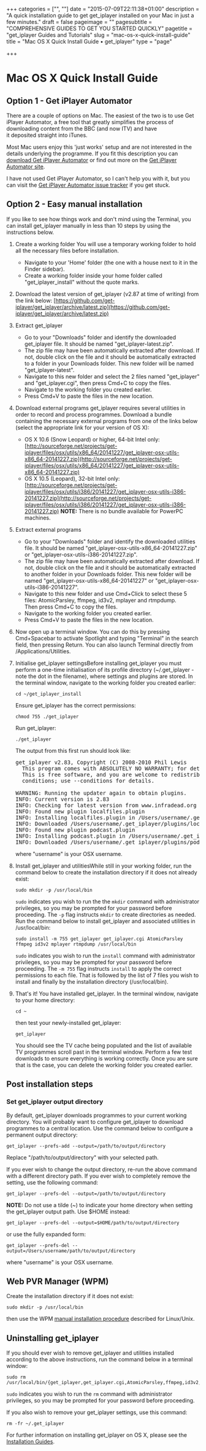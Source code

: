 +++
categories = ["", ""]
date = "2015-07-09T22:11:38+01:00"
description = "A quick installation guide to get get_iplayer installed on your Mac in just a few minutes."
draft = false
pageimage = ""
pagesubtitle = "COMPREHENSIVE GUIDES TO GET YOU STARTED QUICKLY"
pagetitle = "get_iplayer Guides and Tutorials"
slug = "mac-os-x-quick-install-guide"
title = "Mac OS X Quick Install Guide • get_iplayer"
type = "page"

+++

# Mac OS X Quick Install Guide

## Option 1 - Get iPlayer Automator

There are a couple of options on Mac. The easiest of the two is to use Get iPlayer Automator, a free tool that greatly simplifies the process of downloading content from the BBC (and now ITV) and have it deposited straight into iTunes.

Most Mac users enjoy this 'just works' setup and are not interested in the details underlying the programme. If you fit this description you can [download Get iPlayer Automator](https://github.com/GetiPlayerAutomator/get-iplayer-automator/releases/) or find out more on the [Get iPlayer Automator site](https://github.com/GetiPlayerAutomator/get-iplayer-automator).

I have not used Get iPlayer Automator, so I can't help you with it, but you can visit the [Get iPlayer Automator issue tracker](https://github.com/GetiPlayerAutomator/get-iplayer-automator/issues) if you get stuck.

## Option 2 - Easy manual installation

If you like to see how things work and don't mind using the Terminal, you can install get_iplayer manually in less than 10 steps by using the instructions below.

1.  Create a working folder You will use a temporary working folder to hold all the necessary files before installation.
    *   Navigate to your 'Home' folder (the one with a house next to it in the Finder sidebar).
    *   Create a working folder inside your home folder called "get_iplayer_install" without the quote marks.
2.  Download the latest version of get_iplayer (v2.87 at time of writing) from the link below: [https://github.com/get-iplayer/get_iplayer/archive/latest.zip](https://github.com/get-iplayer/get_iplayer/archive/latest.zip)
3.  Extract get_iplayer
    *   Go to your "Downloads" folder and identify the downloaded get_iplayer file. It should be named "get_iplayer-latest.zip".
    *   The zip file may have been automatically extracted after download. If not, double click on the file and it should be automatically extracted to a folder in your Downloads folder. This new folder will be named "get_iplayer-latest".
    *   Navigate to this new folder and select the 2 files named "get_iplayer" and "get_iplayer.cgi", then press Cmd+C to copy the files.
    *   Navigate to the working folder you created earlier.
    *   Press Cmd+V to paste the files in the new location.
4.  Download external programs get_iplayer requires several utilities in order to record and process programmes. Download a bundle containing the necessary external programs from one of the links below (select the appropriate link for your version of OS X):
    *   OS X 10.6 (Snow Leopard) or higher, 64-bit Intel only: [http://sourceforge.net/projects/get-iplayer/files/osx/utils/x86_64/20141227/get_iplayer-osx-utils-x86_64-20141227.zip](http://sourceforge.net/projects/get-iplayer/files/osx/utils/x86_64/20141227/get_iplayer-osx-utils-x86_64-20141227.zip)
    *   OS X 10.5 (Leopard), 32-bit Intel only: [http://sourceforge.net/projects/get-iplayer/files/osx/utils/i386/20141227/get_iplayer-osx-utils-i386-20141227.zip](http://sourceforge.net/projects/get-iplayer/files/osx/utils/i386/20141227/get_iplayer-osx-utils-i386-20141227.zip) **NOTE:** There is no bundle available for PowerPC machines.
5.  Extract external programs
    *   Go to your "Downloads" folder and identify the downloaded utilities file. It should be named "get_iplayer-osx-utils-x86_64-20141227.zip" or "get_iplayer-osx-utils-i386-20141227.zip".
    *   The zip file may have been automatically extracted after download. If not, double click on the file and it should be automatically extracted to another folder in your Downloads folder. This new folder will be named "get_iplayer-osx-utils-x86_64-20141227" or "get_iplayer-osx-utils-i386-20141227".
    *   Navigate to this new folder and use Cmd+Click to select these 5 files: AtomicParsley, ffmpeg, id3v2, mplayer and rtmpdump. Then press Cmd+C to copy the files.
    *   Navigate to the working folder you created earlier.
    *   Press Cmd+V to paste the files in the new location.
6.  Now open up a terminal window. You can do this by pressing Cmd+Spacebar to activate Spotlight and typing "Terminal" in the search field, then pressing Return. You can also launch Terminal directly from /Applications/Utilities.
7.  Initialise get_iplayer settingsBefore installing get_iplayer you must perform a one-time initialisation of its profile directory (~/.get_iplayer - note the dot in the filename), where settings and plugins are stored. In the terminal window, navigate to the working folder you created earlier:

        cd ~/get_iplayer_install

    Ensure get_iplayer has the correct permissions:

        chmod 755 ./get_iplayer

    Run get_iplayer:

        ./get_iplayer

    The output from this first run should look like:

    <pre>get_iplayer v2.83, Copyright (C) 2008-2010 Phil Lewis
      This program comes with ABSOLUTELY NO WARRANTY; for details use --warranty.
      This is free software, and you are welcome to redistribute it under certain
      conditions; use --conditions for details.

    WARNING: Running the updater again to obtain plugins.
    INFO: Current version is 2.83
    INFO: Checking for latest version from www.infradead.org
    INFO: Found new plugin localfiles.plugin
    INFO: Installing localfiles.plugin in /Users/username/.get_iplayer/plugins
    INFO: Downloaded /Users/username/.get_iplayer/plugins/localfiles.plugin
    INFO: Found new plugin podcast.plugin
    INFO: Installing podcast.plugin in /Users/username/.get_iplayer/plugins
    INFO: Downloaded /Users/username/.get_iplayer/plugins/podcast.plugin</pre>

    where "username" is your OSX username.
8.  Install get_iplayer and utilitiesWhile still in your working folder, run the command below to create the installation directory if it does not already exist:

        sudo mkdir -p /usr/local/bin

    `sudo` indicates you wish to run the the `mkdir` command with administrator privileges, so you may be prompted for your password before proceeding. The `-p` flag instructs `mkdir` to create directories as needed. Run the command below to install get_iplayer and associated utilities in /usr/local/bin:

        sudo install -m 755 get_iplayer get_iplayer.cgi AtomicParsley ffmpeg id3v2 mplayer rtmpdump /usr/local/bin

    `sudo` indicates you wish to run the `install` command with administrator privileges, so you may be prompted for your password before proceeding. The `-m 755` flag instructs `install` to apply the correct permissions to each file. That is followed by the list of 7 files you wish to install and finally by the installation directory (/usr/local/bin).
9.  That's it! You have installed get_iplayer. In the terminal window, navigate to your home directory:

        cd ~

    then test your newly-installed get_iplayer:

        get_iplayer

    You should see the TV cache being populated and the list of available TV programmes scroll past in the terminal window. Perform a few test downloads to ensure everything is working correctly. Once you are sure that is the case, you can delete the working folder you created earlier.

## Post installation steps

### Set get_iplayer output directory

By default, get_iplayer downloads programmes to your current working directory. You will probably want to configure get_iplayer to download programmes to a central location. Use the command below to configure a permanent output directory:

    get_iplayer --prefs-add --output=/path/to/output/directory

Replace "/path/to/output/directory" with your selected path.

If you ever wish to change the output directory, re-run the above command with a different directory path. If you ever wish to completely remove the setting, use the following command:

    get_iplayer --prefs-del --output=/path/to/output/directory

**NOTE:** Do not use a tilde (~) to indicate your home directory when setting the get_iplayer output path. Use $HOME instead:

    get_iplayer --prefs-del --output=$HOME/path/to/output/directory

or use the fully expanded form:

    get_iplayer --prefs-del --output=/Users/username/path/to/output/directory

where "username" is your OSX username.

## Web PVR Manager (WPM)

Create the installation directory if it does not exist:

    sudo mkdir -p /usr/local/bin

then use the WPM [manual installation procedure](/wiki/osxmanual/) described for Linux/Unix.

## Uninstalling get_iplayer

If you should ever wish to remove get_iplayer and utilities installed according to the above instructions, run the command below in a terminal window:

    sudo rm /usr/local/bin/{get_iplayer,get_iplayer.cgi,AtomicParsley,ffmpeg,id3v2,mplayer,rtmpdump}

`sudo` indicates you wish to run the `rm` command with administrator privileges, so you may be prompted for your password before proceeding.

If you also wish to remove your get_iplayer settings, use this command:

    rm -fr ~/.get_iplayer

For further information on installing get_iplayer on OS X, please see the [Installation Guides](/wiki/installation).
